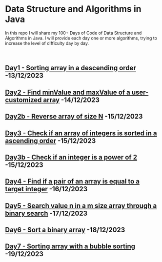 # Data Structure and Algorithms in Java

In this repo I will share my 100+ Days of Code of Data Structure and Algorithms in Java.
I will provide each day one or more algorithms, trying to increase the level of difficulty day by day.


<br>


## [Day1 - Sorting array in a descending order](https://github.com/gabrieledore/DS-and-Algorithms-in-Java/blob/main/Day1.java) -13/12/2023
## [Day2 - Find minValue and maxValue of a user-customized array](https://github.com/gabrieledore/DS-and-Algorithms-in-Java/blob/main/Day2.java) -14/12/2023
## [Day2b - Reverse array of size N](https://github.com/gabrieledore/DS-and-Algorithms-in-Java/blob/main/Day2b.java) -15/12/2023
## [Day3 - Check if an array of integers is sorted in a ascending order](https://github.com/gabrieledore/DS-and-Algorithms-in-Java/blob/main/Day3.java) -15/12/2023
## [Day3b - Check if an integer is a power of 2](https://github.com/gabrieledore/DS-and-Algorithms-in-Java/blob/main/Day3b.java) -15/12/2023
## [Day4 - Find if a pair of an array is equal to a target integer](https://github.com/gabrieledore/DS-and-Algorithms-in-Java/blob/main/Day4.java) -16/12/2023
## [Day5 - Search value n in a m size array through a binary search](https://github.com/gabrieledore/DS-and-Algorithms-in-Java/blob/main/Day5.java) -17/12/2023
## [Day6 - Sort a binary array](https://github.com/gabrieledore/DS-and-Algorithms-in-Java/blob/main/Day6.java) -18/12/2023
## [Day7 - Sorting array with a bubble sorting](https://github.com/gabrieledore/DS-and-Algorithms-in-Java/blob/main/Day7.java) -19/12/2023